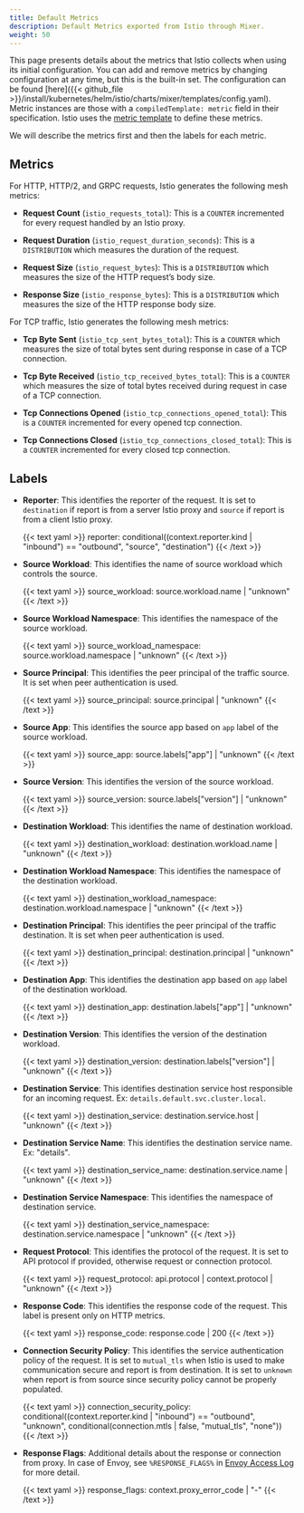 ```yaml
---
title: Default Metrics
description: Default Metrics exported from Istio through Mixer.
weight: 50
---
```


This page presents details about the metrics that Istio collects when using its initial configuration. You can add and remove metrics by changing configuration at any time, but this
is the built-in set. The configuration can be found [here]({{< github_file >}}/install/kubernetes/helm/istio/charts/mixer/templates/config.yaml). Metric instances are those with a `compiledTemplate: metric` field in their specification. Istio uses the [metric
template](/docs/reference/config/policy-and-telemetry/templates/metric/) to define these metrics.

We will describe the metrics first and then the labels for each metric.

## Metrics

For HTTP, HTTP/2, and GRPC requests, Istio generates the following mesh metrics:

*   **Request Count** (`istio_requests_total`): This is a `COUNTER` incremented for every
    request handled by an Istio proxy.

*   **Request Duration** (`istio_request_duration_seconds`): This is a `DISTRIBUTION` which measures the
    duration of the request.

*   **Request Size** (`istio_request_bytes`): This is a `DISTRIBUTION` which measures the size
    of the HTTP request’s body size.

*   **Response Size** (`istio_response_bytes`): This is a `DISTRIBUTION` which measures the size of
    the HTTP response body size.

For TCP traffic, Istio generates the following mesh metrics:

*   **Tcp Byte Sent** (`istio_tcp_sent_bytes_total`): This is a `COUNTER` which measures the size of total
    bytes sent during response in case of a TCP connection.

*   **Tcp Byte Received** (`istio_tcp_received_bytes_total`): This is a `COUNTER` which measures the size of total
    bytes received during request in case of a TCP connection.

*   **Tcp Connections Opened** (`istio_tcp_connections_opened_total`): This is a `COUNTER` incremented for every opened
    tcp connection.

*   **Tcp Connections Closed** (`istio_tcp_connections_closed_total`): This is a `COUNTER` incremented for every closed
    tcp connection.

## Labels

*   **Reporter**: This identifies the reporter of the request. It is set to `destination`
    if report is from a server Istio proxy and `source` if report is from a client
    Istio proxy.

    {{< text yaml >}}
    reporter: conditional((context.reporter.kind | "inbound") == "outbound", "source", "destination")
    {{< /text >}}

*   **Source Workload**: This identifies the name of source workload which
    controls the source.

    {{< text yaml >}}
    source_workload: source.workload.name | "unknown"
    {{< /text >}}

*   **Source Workload Namespace**: This identifies the namespace of the source
    workload.

    {{< text yaml >}}
    source_workload_namespace: source.workload.namespace | "unknown"
    {{< /text >}}

*   **Source Principal**: This identifies the peer principal of the traffic source.
    It is set when peer authentication is used.

    {{< text yaml >}}
    source_principal: source.principal | "unknown"
    {{< /text >}}

*   **Source App**: This identifies the source app based on `app` label of the
    source workload.

    {{< text yaml >}}
    source_app: source.labels["app"] | "unknown"
    {{< /text >}}

*   **Source Version**: This identifies the version of the source workload.

    {{< text yaml >}}
    source_version: source.labels["version"] | "unknown"
    {{< /text >}}

*   **Destination Workload**: This identifies the name of destination workload.

    {{< text yaml >}}
    destination_workload: destination.workload.name | "unknown"
    {{< /text >}}

*   **Destination Workload Namespace**: This identifies the namespace of the destination
    workload.

    {{< text yaml >}}
    destination_workload_namespace: destination.workload.namespace | "unknown"
    {{< /text >}}

*   **Destination Principal**: This identifies the peer principal of the traffic destination.
    It is set when peer authentication is used.

    {{< text yaml >}}
    destination_principal: destination.principal | "unknown"
    {{< /text >}}

*   **Destination App**: This identifies the destination app based on `app` label of the
    destination workload.

    {{< text yaml >}}
    destination_app: destination.labels["app"] | "unknown"
    {{< /text >}}

*   **Destination Version**: This identifies the version of the destination workload.

    {{< text yaml >}}
    destination_version: destination.labels["version"] | "unknown"
    {{< /text >}}

*   **Destination Service**: This identifies destination service host responsible
    for an incoming request. Ex: `details.default.svc.cluster.local`.

    {{< text yaml >}}
    destination_service: destination.service.host | "unknown"
    {{< /text >}}

*   **Destination Service Name**: This identifies the destination service name.
    Ex: "details".

    {{< text yaml >}}
    destination_service_name: destination.service.name | "unknown"
    {{< /text >}}

*   **Destination Service Namespace**: This identifies the namespace of
    destination service.

    {{< text yaml >}}
    destination_service_namespace: destination.service.namespace | "unknown"
    {{< /text >}}

*   **Request Protocol**: This identifies the protocol of the request. It is set
    to API protocol if provided, otherwise request or connection protocol.

    {{< text yaml >}}
    request_protocol: api.protocol | context.protocol | "unknown"
    {{< /text >}}

*   **Response Code**: This identifies the response code of the request. This
    label is present only on HTTP metrics.

    {{< text yaml >}}
    response_code: response.code | 200
    {{< /text >}}

*   **Connection Security Policy**: This identifies the service authentication policy of
    the request. It is set to `mutual_tls` when Istio is used to make communication
    secure and report is from destination. It is set to `unknown` when report is from
    source since security policy cannot be properly populated.

    {{< text yaml >}}
    connection_security_policy: conditional((context.reporter.kind | "inbound") == "outbound", "unknown", conditional(connection.mtls | false, "mutual_tls", "none"))
    {{< /text >}}

*   **Response Flags**: Additional details about the response or connection from proxy.
    In case of Envoy, see `%RESPONSE_FLAGS%` in [Envoy Access Log](https://www.envoyproxy.io/docs/envoy/latest/configuration/access_log#configuration)
    for more detail.

    {{< text yaml >}}
    response_flags: context.proxy_error_code | "-"
    {{< /text >}}

